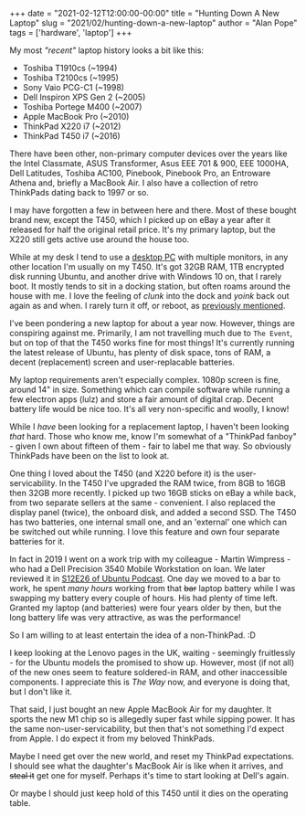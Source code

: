 +++
date = "2021-02-12T12:00:00-00:00"
title = "Hunting Down A New Laptop"
slug = "2021/02/hunting-down-a-new-laptop"
author = "Alan Pope"
tags = ['hardware', 'laptop']
+++

My most *"recent"* laptop history looks a bit like this:

 * Toshiba T1910cs (~1994)
 * Toshiba T2100cs (~1995)
 * Sony Vaio PCG-C1 (~1998)
 * Dell Inspiron XPS Gen 2 (~2005)
 * Toshiba Portege M400 (~2007)
 * Apple MacBook Pro (~2010)
 * ThinkPad X220 i7 (~2012)
 * ThinkPad T450 i7 (~2016)

There have been other, non-primary computer devices over the years like the Intel Classmate, ASUS Transformer, Asus EEE 701 & 900, EEE 1000HA, Dell Latitudes, Toshiba AC100, Pinebook, Pinebook Pro, an Entroware Athena and, briefly a MacBook Air. I also have a collection of retro ThinkPads dating back to 1997 or so.

I may have forgotten a few in between here and there. Most of these bought brand new, except the T450, which I picked up on eBay a year after it released for half the original retail price. It's my primary laptop, but the X220 still gets active use around the house too. 

While at my desk I tend to use a [desktop PC](/blog/2020/12/multiple-gpus-in-a-skull-canyon-nuc/) with multiple monitors, in any other location I'm usually on my T450. It's got 32GB RAM, 1TB encrypted disk running Ubuntu, and another drive with Windows 10 on, that I rarely boot. It mostly tends to sit in a docking station, but often roams around the house with me. I love the feeling of *clunk* into the dock and *yoink* back out again as and when. I rarely turn it off, or reboot, as [previously mentioned](/blog/2021/02/reboot-aversion/).

I've been pondering a new laptop for about a year now. However, things are conspiring against me. Primarily, I am not travelling much due to `The Event`, but on top of that the T450 works fine for most things! It's currently running the latest release of Ubuntu, has plenty of disk space, tons of RAM, a decent (replacement) screen and user-replacable batteries. 

My laptop requirements aren't especially complex. 1080p screen is fine, around 14" in size. Something which can compile software while running a few electron apps (lulz) and store a fair amount of digital crap. Decent battery life would be nice too. It's all very non-specific and woolly, I know!

While I *have* been looking for a replacement laptop, I haven't been looking *that* hard. Those who know me, know I'm somewhat of a "ThinkPad fanboy" - given I own about fifteen of them - fair to label me that way. So obviously ThinkPads have been on the list to look at.

One thing I loved about the T450 (and X220 before it) is the user-servicability. In the T450 I've upgraded the RAM twice, from 8GB to 16GB then 32GB more recently. I picked up two 16GB sticks on eBay a while back, from two separate sellers at the same - convenient. I also replaced the display panel (twice), the onboard disk, and added a second SSD. The T450 has two batteries, one internal small one, and an 'external' one which can be switched out while running. I love this feature and own four separate batteries for it.

In fact in 2019 I went on a work trip with my colleague - Martin Wimpress - who had a Dell Precision 3540 Mobile Workstation on loan. We later reviewed it in [S12E26 of Ubuntu Podcast](https://ubuntupodcast.org/2019/10/03/s12e26-interstate-76/). One day we moved to a bar to work, he spent *many hours* working from that ~~bar~~ laptop battery while I was swapping my battery every couple of hours. His had plenty of time left. Granted my laptop (and batteries) were four years older by then, but the long battery life was very attractive, as was the performance!

So I am willing to at least entertain the idea of a non-ThinkPad. :D

I keep looking at the Lenovo pages in the UK, waiting - seemingly fruitlessly - for the Ubuntu models the promised to show up. However, most (if not all) of the new ones seem to feature soldered-in RAM, and other inaccessible components. I appreciate this is *The Way* now, and everyone is doing that, but I don't like it. 

That said, I just bought an new Apple MacBook Air for my daughter. It sports the new M1 chip so is allegedly super fast while sipping power. It has the same non-user-servicability, but then that's not something I'd expect from Apple. I do expect it from my beloved ThinkPads. 

Maybe I need get over the new world, and reset my ThinkPad expectations. I should see what the daughter's MacBook Air is like when it arrives, and ~~steal it~~ get one for myself. Perhaps it's time to start looking at Dell's again.

Or maybe I should just keep hold of this T450 until it dies on the operating table. 